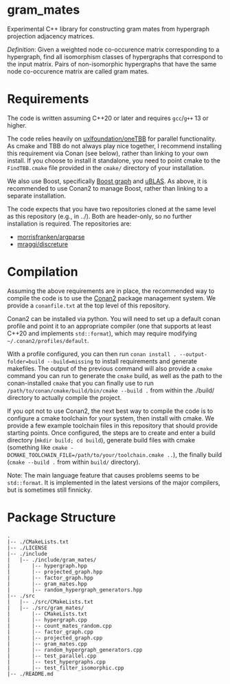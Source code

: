 # gram_mates
Experimental C++ library for constructing gram mates from hypergraph projection adjacency matrices.

_Definition_: Given a weighted node co-occurence matrix corresponding to a hypergraph, find all isomorphism classes of hypergraphs that correspond to the input matrix. Pairs of non-isomorphic hypergraphs that have the same node co-occurence matrix are called gram mates.

# Requirements
The code is written assuming C++20 or later and requires `gcc`/`g++` 13 or higher.
 
The code relies heavily on [uxlfoundation/oneTBB](https://github.com/uxlfoundation/oneTBB) for parallel functionality. As cmake and TBB do not always play nice together, I recommend installing this requirement via Conan (see below), rather than linking to your own install. If you choose to install it standalone, you need to point cmake to the `FindTBB.cmake` file provided in the `cmake/` directory of your installation.

We also use Boost, specifically [Boost graph](https://www.boost.org/doc/libs/master/libs/graph/doc/index.html) and [uBLAS](https://www.boost.org/doc/libs/1_88_0/libs/numeric/ublas/doc/). As above, it is recommended to use Conan2 to manage Boost, rather than linking to a separate installation.

The code expects that you have two repositories cloned at the same level as this repository (e.g., in ../). Both are header-only, so no further installation is required. The repositories are:
* [morrisfranken/argparse](https://github.com/morrisfranken/argparse)
* [mraggi/discreture](https://github.com/mraggi/discreture/tree/master)


# Compilation
Assuming the above requirements are in place, the recommended way to compile the code is to use the [Conan2](https://docs.conan.io/2/) package management system. We provide a `conanfile.txt` at the top level of this repository.

Conan2 can be installed via python. You will need to set up a default conan profile and point it to an appropriate compiler (one that supports at least C++20 and implements `std::format`), which may require modifying `~/.conan2/profiles/default`.

With a profile configured, you can then run `conan install . --output-folder=build --build=missing` to install requirements and generate makefiles. The output of the previous command will also provide a `cmake` command you can run to generate the `cmake` build, as well as the path to the conan-installed `cmake` that you can finally use to run `/path/to/conan/cmake/build/bin/cmake --build .` from within the ./build/ directory to actually compile the project.

If you opt not to use Conan2, the next best way to compile the code is to configure a cmake toolchain for your system, then install with cmake. We provide a few example toolchain files in this repository that should provide starting points. Once configured, the steps are to create and enter a build directory (`mkdir build; cd build`), generate build files with cmake (something like `cmake -DCMAKE_TOOLCHAIN_FILE=/path/to/your/toolchain.cmake ..`), the finally build (`cmake --build .` from within `build/` directory).  


Note: The main language feature that causes problems seems to be `std::format`. It is implemented in the latest versions of the major compilers, but is sometimes still finnicky. 

# Package Structure

```
.
|-- ./CMakeLists.txt
|-- ./LICENSE
|-- ./include
|   |-- ./include/gram_mates/
|       |-- hypergraph.hpp
|       |-- projected_graph.hpp
|       |-- factor_graph.hpp
|       |-- gram_mates.hpp
|       |-- random_hypergraph_generators.hpp
|-- ./src
|   |-- ./src/CMakeLists.txt
|   |-- ./src/gram_mates/
|       |-- CMakeLists.txt
|       |-- hypergraph.cpp
|       |-- count_mates_random.cpp
|       |-- factor_graph.cpp
|       |-- projected_graph.cpp
|       |-- gram_mates.cpp
|       |-- random_hypergraph_generators.cpp
|       |-- test_parallel.cpp
|       |-- test_hypergraphs.cpp
|       |-- test_filter_isomorphic.cpp
|-- ./README.md
```
